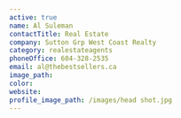 ```yaml
---
active: true
name: Al Suleman
contactTitle: Real Estate
company: Sutton Grp West Coast Realty
category: realestateagents
phoneOffice: 604-328-2535
email: al@thebestsellers.ca
image_path:
color:
website:
profile_image_path: /images/head shot.jpg
---
```



